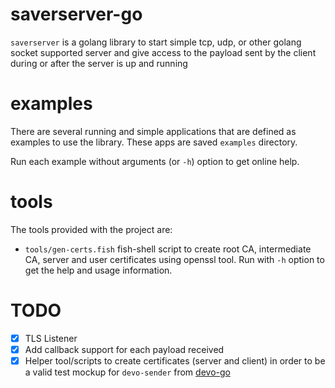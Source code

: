 # saverserver-go

`saverserver` is a golang library to start simple tcp, udp, or other golang socket supported server and give access to the payload sent by the client during or after the server is up and running

# examples

There are several running and simple applications that are defined as examples to use the library. These apps are saved `examples` directory.

Run each example without arguments (or `-h`) option to get online help.

# tools

The tools provided with the project are:

* `tools/gen-certs.fish` fish-shell script to create root CA, intermediate CA, server and user certificates using openssl tool. Run with `-h` option to get the help and usage information.

# TODO

- [x] TLS Listener
- [x] Add callback support for each payload received
- [x] Helper tool/scripts to create certificates (server and client) in order to be a valid test mockup for `devo-sender` from [devo-go](https://github.com/cyberluisda/devo-go)